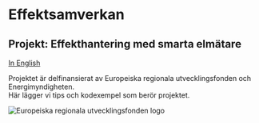 # Effektsamverkan
## Projekt: Effekthantering med smarta elmätare
[In English](https://github.com/guni12/Effektsamverkan/blob/main/resources/English/About.md)<br>

Projektet är delfinansierat av Europeiska regionala utvecklingsfonden och Energimyndigheten.<br>
Här lägger vi tips och kodexempel som berör projektet.

![Europeiska regionala utvecklingsfonden logo](https://effektsamverkan.se/storage/img/eu-logo220.jpg)
